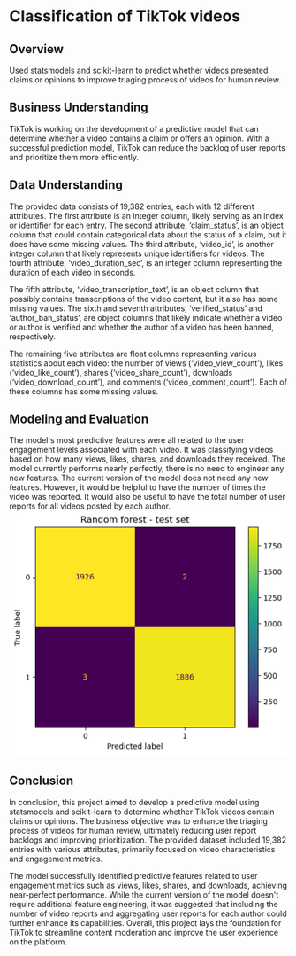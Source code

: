 # Classification of TikTok videos

## Overview
Used statsmodels and scikit-learn to predict whether videos presented claims or opinions to improve triaging process of videos for human review.

## Business Understanding
TikTok is working on the development of a predictive model that can determine whether a video contains a claim or offers an opinion. With a successful prediction model, TikTok can reduce the backlog of user reports and prioritize them more efficiently.

## Data Understanding
The provided data consists of 19,382 entries, each with 12 different attributes. The first attribute is an integer column, likely serving as an index or identifier for each entry. The second attribute, ‘claim_status’, is an object column that could contain categorical data about the status of a claim, but it does have some missing values. The third attribute, ‘video_id’, is another integer column that likely represents unique identifiers for videos. The fourth attribute, ‘video_duration_sec’, is an integer column representing the duration of each video in seconds.

The fifth attribute, ‘video_transcription_text’, is an object column that possibly contains transcriptions of the video content, but it also has some missing values. The sixth and seventh attributes, ‘verified_status’ and ‘author_ban_status’, are object columns that likely indicate whether a video or author is verified and whether the author of a video has been banned, respectively.

The remaining five attributes are float columns representing various statistics about each video: the number of views (‘video_view_count’), likes (‘video_like_count’), shares (‘video_share_count’), downloads (‘video_download_count’), and comments (‘video_comment_count’). Each of these columns has some missing values.

## Modeling and Evaluation
The model's most predictive features were all related to the user engagement levels associated with each video. It was classifying videos based on how many views, likes, shares, and downloads they received.
The model currently performs nearly perfectly, there is no need to engineer any new features.
The current version of the model does not need any new features. However, it would be helpful to have the number of times the video was reported. It would also be useful to have the total number of user reports for all videos posted by each author.
![](./images/random_forest.png)

## Conclusion
In conclusion, this project aimed to develop a predictive model using statsmodels and scikit-learn to determine whether TikTok videos contain claims or opinions. The business objective was to enhance the triaging process of videos for human review, ultimately reducing user report backlogs and improving prioritization. The provided dataset included 19,382 entries with various attributes, primarily focused on video characteristics and engagement metrics.

The model successfully identified predictive features related to user engagement metrics such as views, likes, shares, and downloads, achieving near-perfect performance. While the current version of the model doesn't require additional feature engineering, it was suggested that including the number of video reports and aggregating user reports for each author could further enhance its capabilities. Overall, this project lays the foundation for TikTok to streamline content moderation and improve the user experience on the platform.

